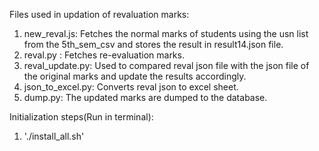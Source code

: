 Files used in updation of revaluation marks:
1. new_reval.js: Fetches the normal marks of students using the usn list from the 5th_sem_csv and stores the result in result14.json file.
2. reval.py : Fetches re-evaluation marks.
3. reval_update.py: Used to compared  reval json file with the json file of the original marks and update the results accordingly.
4. json_to_excel.py: Converts reval json to excel sheet.
5. dump.py: The updated marks are dumped to the database.

Initialization steps(Run in terminal):

1. './install_all.sh'
